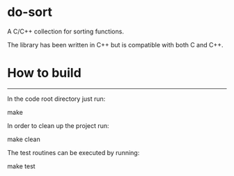 # do-sort
A C/C++ collection for sorting functions.

The library has been written in C++ but is compatible with both C and C++.

# How to build
--------------
In the code root directory just run:

make

In order to clean up the project run:

make clean

The test routines can be executed by running:

make test

